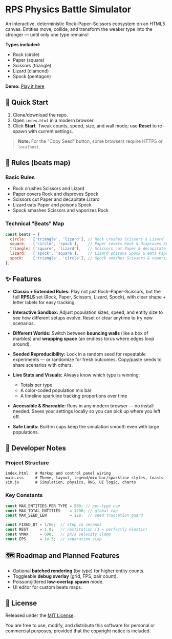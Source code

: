# RPS Physics Battle Simulator

An interactive, deterministic Rock–Paper–Scissors ecosystem on an HTML5 canvas. Entities move, collide, and transform the weaker type into the stronger — until only one type remains!

**Types included:**

- Rock (circle)
- Paper (square)
- Scissors (triangle)
- Lizard (diamond)
- Spock (pentagon)

**Demo:** [Play it here](https://darylf.github.io/rps-simulator/)

## 🧪 Quick Start

1. Clone/download the repo.
2. Open `index.html` in a modern browser.
3. Click **Start**. Tweak counts, speed, size, and wall mode; use **Reset** to re-spawn with current settings.

> **Note:** For the "Copy Seed" button, some browsers require HTTPS or `localhost`.

## 🧠 Rules (beats map)

### Basic Rules

- Rock crushes Scissors and Lizard
- Paper covers Rock and disproves Spock
- Scissors cut Paper and decapitate Lizard
- Lizard eats Paper and poisons Spock
- Spock smashes Scissors and vaporizes Rock

### Technical "Beats" Map

```js
const beats = {
  circle:   ['triangle', 'lizard'], // Rock crushes Scissors & Lizard
  square:   ['circle', 'spock'],    // Paper covers Rock & disproves Spock
  triangle: ['square', 'lizard'],   // Scissors cut Paper & decapitate Lizard
  lizard:   ['spock', 'square'],    // Lizard poisons Spock & eats Paper
  spock:    ['triangle', 'circle'], // Spock smashes Scissors & vaporizes Rock
};
```

## ✨ Features

- **Classic + Extended Rules:**
  Play not just Rock–Paper–Scissors, but the full **RPSLS** set (Rock, Paper, Scissors, Lizard, Spock), with clear shape + letter labels for easy tracking.

- **Interactive Sandbox:**
  Adjust population sizes, speed, and entity size to see how different setups evolve. Reset or clear anytime to try new scenarios.

- **Different Worlds:**
  Switch between **bouncing walls** (like a box of marbles) and **wrapping space** (an endless torus where edges loop around).

- **Seeded Reproducibility:**
  Lock in a random seed for repeatable experiments — or randomize for fresh outcomes. Copy/paste seeds to share scenarios with others.

- **Live Stats and Visuals:**
  Always know which type is winning:
  - Totals per type
  - A color-coded population mix bar
  - A timeline sparkline tracking proportions over time

- **Accessible & Shareable:**
  Runs in any modern browser — no install needed. Saves your settings locally so you can pick up where you left off.

- **Safe Limits:**
  Built-in caps keep the simulation smooth even with large populations.

## 🔧 Developer Notes

### Project Structure

```text
index.html   # Markup and control panel wiring
main.css     # Theme, layout, legend/mix bar/sparkline styles, toasts
sim.js       # Simulation, physics, RNG, UI logic, charts
```

### Key Constants

```js
const MAX_ENTITIES_PER_TYPE = 500; // per-type cap
const MAX_TOTAL_ENTITIES    = 1200; // global cap
const MAX_SEED_LEN          = 128;  // seed truncation guard

const FIXED_DT = 1/60;  // step in seconds
const REST     = 1.0;   // restitution (1 = perfectly elastic)
const VMAX     = 600;   // px/s velocity clamp
const EPS      = 1e-3;  // separation slop
```

## 🗺️ Roadmap and Planned Features

- Optional **batched rendering** (by type) for higher entity counts.
- Toggleable **debug overlay** (grid, FPS, pair count).
- Poisson/jittered **low-overlap spawn** mode.
- UI editor for custom beats maps.

## 📝 License

Released under the [MIT License](LICENSE).  

You are free to use, modify, and distribute this software for personal or commercial purposes, provided that the copyright notice is included.
